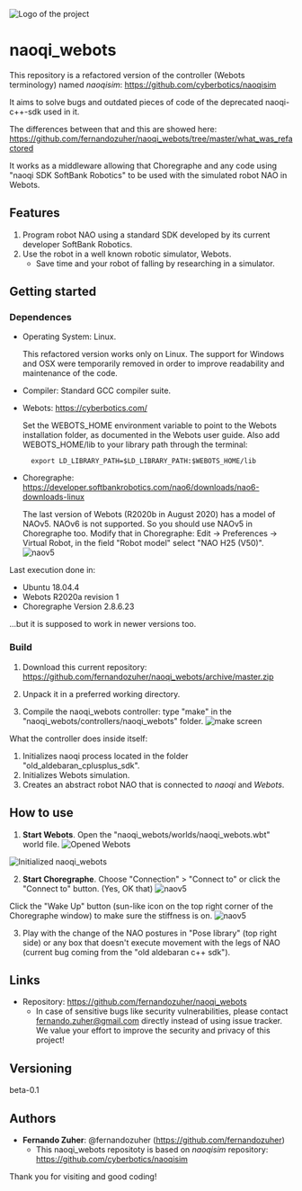 ![Logo of the project](https://github.com/fernandozuher/naoqi_webots/blob/master/readme_images/logo.png)
 
# naoqi_webots
 
This repository is a refactored version of the controller (Webots terminology) named *naoqisim*: https://github.com/cyberbotics/naoqisim

It aims to solve bugs and outdated pieces of code of the deprecated naoqi-c++-sdk used in it.

The differences between that and this are showed here: https://github.com/fernandozuher/naoqi_webots/tree/master/what_was_refactored

It works as a middleware allowing that Choregraphe and any code using "naoqi SDK SoftBank Robotics" to be used with the simulated robot NAO in Webots.

## Features
 
1. Program robot NAO using a standard SDK developed by its current developer SoftBank Robotics.
2. Use the robot in a well known robotic simulator, Webots.
    - Save time and your robot of falling by researching in a simulator.

## Getting started

### Dependences

- Operating System: Linux.

    This refactored version works only on Linux. The support for Windows and OSX were temporarily removed in order to improve readability and maintenance of the code.

- Compiler: Standard GCC compiler suite.

- Webots: https://cyberbotics.com/

    Set the WEBOTS_HOME environment variable to point to the Webots installation folder, as documented in the Webots user guide. Also add WEBOTS_HOME/lib to your library path through the terminal:

        export LD_LIBRARY_PATH=$LD_LIBRARY_PATH:$WEBOTS_HOME/lib

- Choregraphe: https://developer.softbankrobotics.com/nao6/downloads/nao6-downloads-linux

    The last version of Webots (R2020b in August 2020) has a model of NAOv5. NAOv6 is not supported. So you should use NAOv5 in Choregraphe too. Modify that in Choregraphe: Edit -> Preferences -> Virtual Robot, in the field "Robot model" select "NAO H25 (V50)".
![naov5](https://github.com/fernandozuher/naoqi_webots/blob/master/readme_images/naov5.png)

Last execution done in:
* Ubuntu 18.04.4
* Webots R2020a revision 1
* Choregraphe Version 2.8.6.23

...but it is supposed to work in newer versions too.

### Build

1. Download this current repository: https://github.com/fernandozuher/naoqi_webots/archive/master.zip

2. Unpack it in a preferred working directory.

3. Compile the naoqi_webots controller: type "make" in the "naoqi_webots/controllers/naoqi_webots" folder.
![make screen](https://github.com/fernandozuher/naoqi_webots/blob/master/readme_images/make.png)

What the controller does inside itself:
1. Initializes naoqi process located in the folder "old_aldebaran_cplusplus_sdk".
2. Initializes Webots simulation.
3. Creates an abstract robot NAO that is connected to *naoqi* and *Webots*.

## How to use

1. **Start Webots**. Open the "naoqi_webots/worlds/naoqi_webots.wbt" world file.
![Opened Webots](https://github.com/fernandozuher/naoqi_webots/blob/master/readme_images/opened_webots.png)

![Initialized naoqi_webots](https://github.com/fernandozuher/naoqi_webots/blob/master/readme_images/initialized_naoqi_webots.png)

2. **Start Choregraphe**. Choose "Connection" > "Connect to" or click the "Connect to" button. (Yes, OK that)
![naov5](https://github.com/fernandozuher/naoqi_webots/blob/master/readme_images/connect_choreographe.png)

Click the "Wake Up" button (sun-like icon on the top right corner of the Choregraphe window) to make sure the stiffness is on.
![naov5](https://github.com/fernandozuher/naoqi_webots/blob/master/readme_images/active_stiffness.png)

3. Play with the change of the NAO postures in "Pose library" (top right side) or any box that doesn't execute movement with the legs of NAO (current bug coming from the "old aldebaran c++ sdk").
 
## Links
 
  - Repository: https://github.com/fernandozuher/naoqi_webots
    - In case of sensitive bugs like security vulnerabilities, please contact
      fernando.zuher@gmail.com directly instead of using issue tracker. We value your effort to improve the security and privacy of this project!
 
 
## Versioning
 
beta-0.1
  
## Authors
 
* **Fernando Zuher**: @fernandozuher (https://github.com/fernandozuher)
    * This naoqi_webots repositoty is based on *naoqisim* repository: https://github.com/cyberbotics/naoqisim
 
Thank you for visiting and good coding!